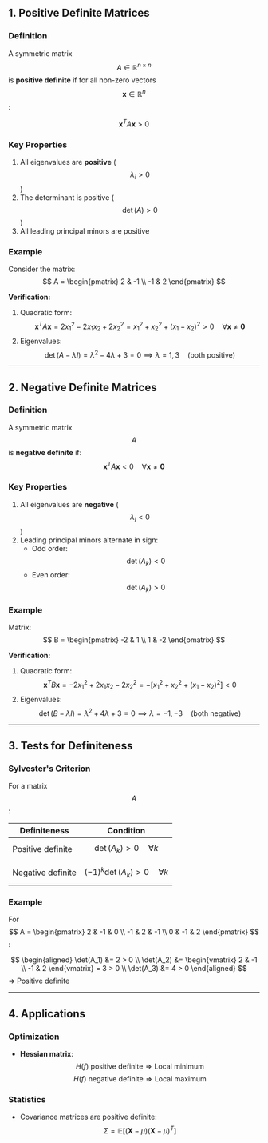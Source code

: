 
## 1. Positive Definite Matrices

### Definition
A symmetric matrix $$ A \in \mathbb{R}^{n \times n} $$ is **positive definite** if for all non-zero vectors $$ \mathbf{x} \in \mathbb{R}^n $$:

$$
\mathbf{x}^T A \mathbf{x} > 0
$$

### Key Properties
1. All eigenvalues are **positive** ($$\lambda_i > 0$$)
2. The determinant is positive ($$\det(A) > 0$$)
3. All leading principal minors are positive

### Example
Consider the matrix:
$$
A = \begin{pmatrix} 2 & -1 \\ -1 & 2 \end{pmatrix}
$$

**Verification:**
1. Quadratic form:
   $$
   \mathbf{x}^T A \mathbf{x} = 2x_1^2 - 2x_1x_2 + 2x_2^2 = x_1^2 + x_2^2 + (x_1 - x_2)^2 > 0 \quad \forall \mathbf{x} \neq \mathbf{0}
   $$
2. Eigenvalues:
   $$
   \det(A - \lambda I) = \lambda^2 - 4\lambda + 3 = 0 \implies \lambda = 1, 3 \quad (\text{both positive})
   $$

---

## 2. Negative Definite Matrices

### Definition
A symmetric matrix $$ A $$ is **negative definite** if:
$$
\mathbf{x}^T A \mathbf{x} < 0 \quad \forall \mathbf{x} \neq \mathbf{0}
$$

### Key Properties
1. All eigenvalues are **negative** ($$\lambda_i < 0$$)
2. Leading principal minors alternate in sign:
   - Odd order: $$\det(A_k) < 0$$
   - Even order: $$\det(A_k) > 0$$

### Example
Matrix:
$$
B = \begin{pmatrix} -2 & 1 \\ 1 & -2 \end{pmatrix}
$$

**Verification:**
1. Quadratic form:
   $$
   \mathbf{x}^T B \mathbf{x} = -2x_1^2 + 2x_1x_2 - 2x_2^2 = -\left[x_1^2 + x_2^2 + (x_1 - x_2)^2\right] < 0
   $$
2. Eigenvalues:
   $$
   \det(B - \lambda I) = \lambda^2 + 4\lambda + 3 = 0 \implies \lambda = -1, -3 \quad (\text{both negative})
   $$

---

## 3. Tests for Definiteness

### Sylvester's Criterion
For a matrix $$ A $$:

| Definiteness       | Condition                          |
|--------------------|-----------------------------------|
| Positive definite  | $$\det(A_k) > 0 \quad \forall k$$ |
| Negative definite  | $$(-1)^k \det(A_k) > 0 \quad \forall k$$ |

### Example
For $$ A = \begin{pmatrix} 2 & -1 & 0 \\ -1 & 2 & -1 \\ 0 & -1 & 2 \end{pmatrix} $$:

$$
\begin{aligned}
\det(A_1) &= 2 > 0 \\
\det(A_2) &= \begin{vmatrix} 2 & -1 \\ -1 & 2 \end{vmatrix} = 3 > 0 \\
\det(A_3) &= 4 > 0
\end{aligned}
$$
⇒ Positive definite

---

## 4. Applications

### Optimization
- **Hessian matrix**:
  $$
  H(f) \text{ positive definite} \Rightarrow \text{Local minimum}
  $$
  $$
  H(f) \text{ negative definite} \Rightarrow \text{Local maximum}
  $$

### Statistics
- Covariance matrices are positive definite:
  $$
  \Sigma = \mathbb{E}[(\mathbf{X} - \mu)(\mathbf{X} - \mu)^T]
  $$
